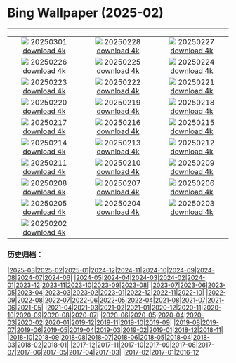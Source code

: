 # Bing Wallpaper (2025-02)
**************
| | | |
| :----: | :----: | :----: |
| ![](https://www.bing.com/th?id=OHR.BryceHoodoos_EN-IN9126700951_1920x1080.jpg) 20250301 [download 4k](https://www.bing.com/th?id=OHR.BryceHoodoos_EN-IN9126700951_UHD.jpg) | ![](https://www.bing.com/th?id=OHR.BhutanMonastery_EN-IN9102034060_1920x1080.jpg) 20250228 [download 4k](https://www.bing.com/th?id=OHR.BhutanMonastery_EN-IN9102034060_UHD.jpg) | ![](https://www.bing.com/th?id=OHR.PolarCub_EN-IN9075237601_1920x1080.jpg) 20250227 [download 4k](https://www.bing.com/th?id=OHR.PolarCub_EN-IN9075237601_UHD.jpg) |
| ![](https://www.bing.com/th?id=OHR.TungnathShiva_EN-IN3198630247_1920x1080.jpg) 20250226 [download 4k](https://www.bing.com/th?id=OHR.TungnathShiva_EN-IN3198630247_UHD.jpg) | ![](https://www.bing.com/th?id=OHR.ArgyllStalker_EN-IN2644083090_1920x1080.jpg) 20250225 [download 4k](https://www.bing.com/th?id=OHR.ArgyllStalker_EN-IN2644083090_UHD.jpg) | ![](https://www.bing.com/th?id=OHR.GiantCuttlefish_EN-IN9002970798_1920x1080.jpg) 20250224 [download 4k](https://www.bing.com/th?id=OHR.GiantCuttlefish_EN-IN9002970798_UHD.jpg) |
| ![](https://www.bing.com/th?id=OHR.MtFujiSunrise_EN-IN8980088662_1920x1080.jpg) 20250223 [download 4k](https://www.bing.com/th?id=OHR.MtFujiSunrise_EN-IN8980088662_UHD.jpg) | ![](https://www.bing.com/th?id=OHR.StLouisArch_EN-IN8948563304_1920x1080.jpg) 20250222 [download 4k](https://www.bing.com/th?id=OHR.StLouisArch_EN-IN8948563304_UHD.jpg) | ![](https://www.bing.com/th?id=OHR.ChampakaSarasi_EN-IN8916628147_1920x1080.jpg) 20250221 [download 4k](https://www.bing.com/th?id=OHR.ChampakaSarasi_EN-IN8916628147_UHD.jpg) |
| ![](https://www.bing.com/th?id=OHR.CanadaDeer_EN-IN1563872531_1920x1080.jpg) 20250220 [download 4k](https://www.bing.com/th?id=OHR.CanadaDeer_EN-IN1563872531_UHD.jpg) | ![](https://www.bing.com/th?id=OHR.IceHoleOtter_EN-IN0694843542_1920x1080.jpg) 20250219 [download 4k](https://www.bing.com/th?id=OHR.IceHoleOtter_EN-IN0694843542_UHD.jpg) | ![](https://www.bing.com/th?id=OHR.BlueBelize_EN-IN0493528832_1920x1080.jpg) 20250218 [download 4k](https://www.bing.com/th?id=OHR.BlueBelize_EN-IN0493528832_UHD.jpg) |
| ![](https://www.bing.com/th?id=OHR.SikriComplex_EN-IN1366254962_1920x1080.jpg) 20250217 [download 4k](https://www.bing.com/th?id=OHR.SikriComplex_EN-IN1366254962_UHD.jpg) | ![](https://www.bing.com/th?id=OHR.HumpbackMother_EN-IN0304994084_1920x1080.jpg) 20250216 [download 4k](https://www.bing.com/th?id=OHR.HumpbackMother_EN-IN0304994084_UHD.jpg) | ![](https://www.bing.com/th?id=OHR.Misotsuchi2025_EN-IN0138753388_1920x1080.jpg) 20250215 [download 4k](https://www.bing.com/th?id=OHR.Misotsuchi2025_EN-IN0138753388_UHD.jpg) |
| ![](https://www.bing.com/th?id=OHR.PenguinLove_EN-IN9647996808_1920x1080.jpg) 20250214 [download 4k](https://www.bing.com/th?id=OHR.PenguinLove_EN-IN9647996808_UHD.jpg) | ![](https://www.bing.com/th?id=OHR.LakeTyrrell_EN-IN9416375408_1920x1080.jpg) 20250213 [download 4k](https://www.bing.com/th?id=OHR.LakeTyrrell_EN-IN9416375408_UHD.jpg) | ![](https://www.bing.com/th?id=OHR.AshokaPillar_EN-IN9270643437_1920x1080.jpg) 20250212 [download 4k](https://www.bing.com/th?id=OHR.AshokaPillar_EN-IN9270643437_UHD.jpg) |
| ![](https://www.bing.com/th?id=OHR.YungangGrottoes_EN-IN8770982427_1920x1080.jpg) 20250211 [download 4k](https://www.bing.com/th?id=OHR.YungangGrottoes_EN-IN8770982427_UHD.jpg) | ![](https://www.bing.com/th?id=OHR.UmbrellaDay_EN-IN8605591874_1920x1080.jpg) 20250210 [download 4k](https://www.bing.com/th?id=OHR.UmbrellaDay_EN-IN8605591874_UHD.jpg) | ![](https://www.bing.com/th?id=OHR.AlstromPoint_EN-IN8438578560_1920x1080.jpg) 20250209 [download 4k](https://www.bing.com/th?id=OHR.AlstromPoint_EN-IN8438578560_UHD.jpg) |
| ![](https://www.bing.com/th?id=OHR.SnowySvaneti_EN-IN8244607405_1920x1080.jpg) 20250208 [download 4k](https://www.bing.com/th?id=OHR.SnowySvaneti_EN-IN8244607405_UHD.jpg) | ![](https://www.bing.com/th?id=OHR.BlueNorway_EN-IN7562913622_1920x1080.jpg) 20250207 [download 4k](https://www.bing.com/th?id=OHR.BlueNorway_EN-IN7562913622_UHD.jpg) | ![](https://www.bing.com/th?id=OHR.ScottishSheep_EN-IN6992172099_1920x1080.jpg) 20250206 [download 4k](https://www.bing.com/th?id=OHR.ScottishSheep_EN-IN6992172099_UHD.jpg) |
| ![](https://www.bing.com/th?id=OHR.WhararikiBeach_EN-IN3664421729_1920x1080.jpg) 20250205 [download 4k](https://www.bing.com/th?id=OHR.WhararikiBeach_EN-IN3664421729_UHD.jpg) | ![](https://www.bing.com/th?id=OHR.GoldenBridge_EN-IN3517654384_1920x1080.jpg) 20250204 [download 4k](https://www.bing.com/th?id=OHR.GoldenBridge_EN-IN3517654384_UHD.jpg) | ![](https://www.bing.com/th?id=OHR.RibbleheadViaduct_EN-IN3282548733_1920x1080.jpg) 20250203 [download 4k](https://www.bing.com/th?id=OHR.RibbleheadViaduct_EN-IN3282548733_UHD.jpg) |
| ![](https://www.bing.com/th?id=OHR.AlappuzhaWaters_EN-IN6155439001_1920x1080.jpg) 20250202 [download 4k](https://www.bing.com/th?id=OHR.AlappuzhaWaters_EN-IN6155439001_UHD.jpg) |  |  |

### 历史归档：

|[2025-03](/../2025-03/2025-03.md)|[2025-02](/2025-02.md)|[2025-01](/../2025-01/2025-01.md)|[2024-12](/../2024-12/2024-12.md)|[2024-11](/../2024-11/2024-11.md)|[2024-10](/../2024-10/2024-10.md)|[2024-09](/../2024-09/2024-09.md)|[2024-08](/../2024-08/2024-08.md)|[2024-07](/../2024-07/2024-07.md)|[2024-06](/../2024-06/2024-06.md)|
|[2024-05](/../2024-05/2024-05.md)|[2024-04](/../2024-04/2024-04.md)|[2024-03](/../2024-03/2024-03.md)|[2024-02](/../2024-02/2024-02.md)|[2024-01](/../2024-01/2024-01.md)|[2023-12](/../2023-12/2023-12.md)|[2023-11](/../2023-11/2023-11.md)|[2023-10](/../2023-10/2023-10.md)|[2023-09](/../2023-09/2023-09.md)|[2023-08](/../2023-08/2023-08.md)|
|[2023-07](/../2023-07/2023-07.md)|[2023-06](/../2023-06/2023-06.md)|[2023-05](/../2023-05/2023-05.md)|[2023-04](/../2023-04/2023-04.md)|[2023-03](/../2023-03/2023-03.md)|[2023-02](/../2023-02/2023-02.md)|[2023-01](/../2023-01/2023-01.md)|[2022-12](/../2022-12/2022-12.md)|[2022-11](/../2022-11/2022-11.md)|[2022-10](/../2022-10/2022-10.md)|
|[2022-09](/../2022-09/2022-09.md)|[2022-08](/../2022-08/2022-08.md)|[2022-07](/../2022-07/2022-07.md)|[2022-06](/../2022-06/2022-06.md)|[2022-05](/../2022-05/2022-05.md)|[2022-04](/../2022-04/2022-04.md)|[2021-08](/../2021-08/2021-08.md)|[2021-07](/../2021-07/2021-07.md)|[2021-06](/../2021-06/2021-06.md)|[2021-05](/../2021-05/2021-05.md)|
|[2021-04](/../2021-04/2021-04.md)|[2021-03](/../2021-03/2021-03.md)|[2021-02](/../2021-02/2021-02.md)|[2021-01](/../2021-01/2021-01.md)|[2020-12](/../2020-12/2020-12.md)|[2020-11](/../2020-11/2020-11.md)|[2020-10](/../2020-10/2020-10.md)|[2020-09](/../2020-09/2020-09.md)|[2020-08](/../2020-08/2020-08.md)|[2020-07](/../2020-07/2020-07.md)|
|[2020-06](/../2020-06/2020-06.md)|[2020-05](/../2020-05/2020-05.md)|[2020-04](/../2020-04/2020-04.md)|[2020-03](/../2020-03/2020-03.md)|[2020-02](/../2020-02/2020-02.md)|[2020-01](/../2020-01/2020-01.md)|[2019-12](/../2019-12/2019-12.md)|[2019-11](/../2019-11/2019-11.md)|[2019-10](/../2019-10/2019-10.md)|[2019-09](/../2019-09/2019-09.md)|
|[2019-08](/../2019-08/2019-08.md)|[2019-07](/../2019-07/2019-07.md)|[2019-06](/../2019-06/2019-06.md)|[2019-05](/../2019-05/2019-05.md)|[2019-04](/../2019-04/2019-04.md)|[2019-03](/../2019-03/2019-03.md)|[2019-02](/../2019-02/2019-02.md)|[2019-01](/../2019-01/2019-01.md)|[2018-12](/../2018-12/2018-12.md)|[2018-11](/../2018-11/2018-11.md)|
|[2018-10](/../2018-10/2018-10.md)|[2018-09](/../2018-09/2018-09.md)|[2018-08](/../2018-08/2018-08.md)|[2018-07](/../2018-07/2018-07.md)|[2018-06](/../2018-06/2018-06.md)|[2018-05](/../2018-05/2018-05.md)|[2018-04](/../2018-04/2018-04.md)|[2018-03](/../2018-03/2018-03.md)|[2018-02](/../2018-02/2018-02.md)|[2018-01](/../2018-01/2018-01.md)|
|[2017-12](/../2017-12/2017-12.md)|[2017-11](/../2017-11/2017-11.md)|[2017-10](/../2017-10/2017-10.md)|[2017-09](/../2017-09/2017-09.md)|[2017-08](/../2017-08/2017-08.md)|[2017-07](/../2017-07/2017-07.md)|[2017-06](/../2017-06/2017-06.md)|[2017-05](/../2017-05/2017-05.md)|[2017-04](/../2017-04/2017-04.md)|[2017-03](/../2017-03/2017-03.md)|
|[2017-02](/../2017-02/2017-02.md)|[2017-01](/../2017-01/2017-01.md)|[2016-12](/../2016-12/2016-12.md)